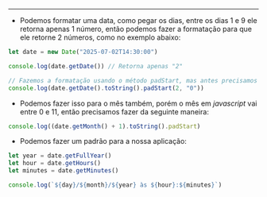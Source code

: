 ___
- Podemos formatar uma data, como pegar os dias, entre os dias 1 e 9 ele retorna apenas 1 número, então podemos fazer a formatação para que ele retorne 2 números, como no exemplo abaixo:
```js
let date = new Date("2025-07-02T14:30:00")

console.log(date.getDate()) // Retorna apenas "2"

// Fazemos a formatação usando o método padStart, mas antes precisamos transformar esse número em string
console.log(date.getDate().toString().padStart(2, "0"))
```
- Podemos fazer isso para o mês também, porém o mês em *javascript* vai entre 0 e 11, então precisamos fazer da seguinte maneira:
```js
console.log((date.getMonth() + 1).toString().padStart)
```
- Podemos fazer um padrão para a nossa aplicação:
```js
let year = date.getFullYear()
let hour = date.getHours()
let minutes = date.getMinutes()

console.log(`${day}/${month}/${year} às ${hour}:${minutes}`)
```
